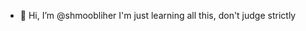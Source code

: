 - 👋 Hi, I’m @shmoobliher
I'm just learning all this, don't judge strictly

<!---
shmoobliher/shmoobliher is a ✨ special ✨ repository because its `README.md` (this file) appears on your GitHub profile.
You can click the Preview link to take a look at your changes.
--->
